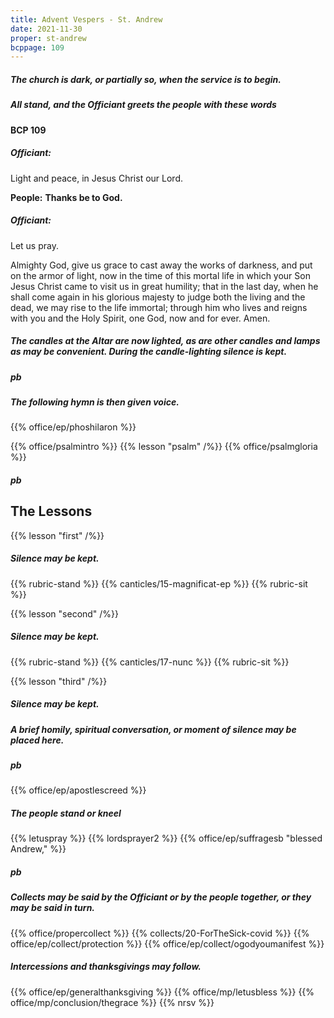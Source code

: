```yaml
---
title: Advent Vespers - St. Andrew
date: 2021-11-30
proper: st-andrew
bcppage: 109
---
```

##### The church is dark, or partially so, when the service is to begin.

##### All stand, and the Officiant greets the people with these words

#### BCP 109
##### Officiant:
Light and peace, in Jesus Christ our Lord.

**People:**
**Thanks be to God.**

##### Officiant:
Let us pray.

Almighty God, give us grace to cast away the works of darkness, and put on the armor of light, now in the time of this mortal life in which your Son Jesus Christ came to visit us in great humility; that in the last day, when he shall come again in his glorious majesty to judge both the living and the dead, we may rise to the life immortal; through him who lives and reigns with you and the Holy Spirit, one God, now and for ever. Amen.

##### The candles at the Altar are now lighted, as are other candles and lamps as may be convenient. During the candle-lighting silence is kept.
##### pb
##### The following hymn is then given voice.

{{% office/ep/phoshilaron %}}

{{% office/psalmintro %}}
{{% lesson "psalm" /%}}
{{% office/psalmgloria %}}

##### pb
## The Lessons
{{% lesson "first" /%}}

##### Silence may be kept.
{{% rubric-stand %}}
{{% canticles/15-magnificat-ep %}}
{{% rubric-sit %}}

{{% lesson "second" /%}}

##### Silence may be kept.
{{% rubric-stand %}}
{{% canticles/17-nunc  %}}
{{% rubric-sit %}}

{{% lesson "third" /%}}

##### Silence may be kept.
##### A brief homily, spiritual conversation, or moment of silence may be placed here.

##### pb
{{% office/ep/apostlescreed %}}

##### The people stand or kneel
{{% letuspray %}}
{{% lordsprayer2 %}}
{{% office/ep/suffragesb "blessed Andrew," %}}

##### pb
##### Collects may be said by the Officiant or by the people together, or they may be said in turn.

{{% office/propercollect %}}
{{% collects/20-ForTheSick-covid %}}
{{% office/ep/collect/protection %}}
{{% office/ep/collect/ogodyoumanifest %}}

##### Intercessions and thanksgivings may follow.

{{% office/ep/generalthanksgiving %}}
{{% office/mp/letusbless %}}
{{% office/mp/conclusion/thegrace %}}
{{% nrsv %}}
